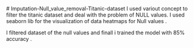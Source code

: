 \# Imputation-Null_value_removal-Titanic-dataset
I used variout concept to filter the titanic dataset and deal with the problem of NULL values.
I used seaborn lib for the visualization of data heatmaps for Null values .

I filtered dataset of the null values and 
finall i trained the model with 85% accuracy .
